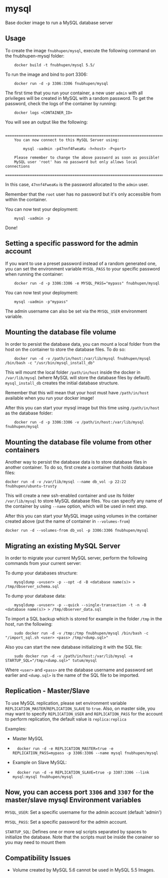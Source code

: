 mysql
=====

Base docker image to run a MySQL database server


Usage
-----

To create the image `fnubhupen/mysql`, execute the following command on the fnubhupen-mysql folder:

        docker build -t fnubhupen/mysql 5.5/

To run the image and bind to port 3306:

        docker run -d -p 3306:3306 fnubhupen/mysql

The first time that you run your container, a new user `admin` with all privileges 
will be created in MySQL with a random password. To get the password, check the logs
of the container by running:

        docker logs <CONTAINER_ID>

You will see an output like the following:

        ========================================================================
        You can now connect to this MySQL Server using:

            mysql -uadmin -p47nnf4FweaKu -h<host> -P<port>

        Please remember to change the above password as soon as possible!
        MySQL user 'root' has no password but only allows local connections
        ========================================================================

In this case, `47nnf4FweaKu` is the password allocated to the `admin` user.

Remember that the `root` user has no password but it's only accessible from within the container.

You can now test your deployment:

        mysql -uadmin -p

Done!


Setting a specific password for the admin account
-------------------------------------------------

If you want to use a preset password instead of a random generated one, you can
set the environment variable `MYSQL_PASS` to your specific password when running the container:

        docker run -d -p 3306:3306 -e MYSQL_PASS="mypass" fnubhupen/mysql

You can now test your deployment:

        mysql -uadmin -p"mypass"

The admin username can also be set via the `MYSQL_USER` environment variable.


Mounting the database file volume
---------------------------------

In order to persist the database data, you can mount a local folder from the host 
on the container to store the database files. To do so:

        docker run -d -v /path/in/host:/var/lib/mysql fnubhupen/mysql /bin/bash -c "/usr/bin/mysql_install_db"

This will mount the local folder `/path/in/host` inside the docker in `/var/lib/mysql` (where MySQL will store the database files by default). `mysql_install_db` creates the initial database structure.

Remember that this will mean that your host must have `/path/in/host` available when you run your docker image!

After this you can start your mysql image but this time using `/path/in/host` as the database folder:

        docker run -d -p 3306:3306 -v /path/in/host:/var/lib/mysql fnubhupen/mysql


Mounting the database file volume from other containers
------------------------------------------------------

Another way to persist the database data is to store database files in another container.
To do so, first create a container that holds database files:

    docker run -d -v /var/lib/mysql --name db_vol -p 22:22 fnubhupen/ubuntu-trusty 

This will create a new ssh-enabled container and use its folder `/var/lib/mysql` to store MySQL database files. 
You can specify any name of the container by using `--name` option, which will be used in next step.

After this you can start your MySQL image using volumes in the container created above (put the name of container in `--volumes-from`)

    docker run -d --volumes-from db_vol -p 3306:3306 fnubhupen/mysql 


Migrating an existing MySQL Server
----------------------------------

In order to migrate your current MySQL server, perform the following commands from your current server:

To dump your databases structure:

        mysqldump -u<user> -p --opt -d -B <database name(s)> > /tmp/dbserver_schema.sql

To dump your database data:

        mysqldump -u<user> -p --quick --single-transaction -t -n -B <database name(s)> > /tmp/dbserver_data.sql

To import a SQL backup which is stored for example in the folder `/tmp` in the host, run the following:

        sudo docker run -d -v /tmp:/tmp fnubhupen/mysql /bin/bash -c "/import_sql.sh <user> <pass> /tmp/<dump.sql>"

Also you can start the new database initializing it with the SQL file:

        sudo docker run -d -v /path/in/host:/var/lib/mysql -e STARTUP_SQL="/tmp/<dump.sql>" tutum/mysql

Where `<user>` and `<pass>` are the database username and password set earlier and `<dump.sql>` is the name of the SQL file to be imported.


Replication - Master/Slave
-------------------------
To use MySQL replication, please set environment variable `REPLICATION_MASTER`/`REPLICATION_SLAVE` to `true`. Also, on master side, you may want to specify `REPLICATION_USER` and `REPLICATION_PASS` for the account to perform replication, the default value is `replica:replica`

Examples:
- Master MySQL
- 
        docker run -d -e REPLICATION_MASTER=true -e REPLICATION_PASS=mypass -p 3306:3306 --name mysql fnubhupen/mysql

- Example on Slave MySQL:
- 
        docker run -d -e REPLICATION_SLAVE=true -p 3307:3306 --link mysql:mysql fnubhupen/mysql

Now, you can access port `3306` and `3307` for the master/slave mysql
Environment variables
---------------------

`MYSQL_USER`: Set a specific username for the admin account (default 'admin')

`MYSQL_PASS`: Set a specific password for the admin account.

`STARTUP_SQL`: Defines one or more sql scripts separated by spaces to initialize the database. Note that the scripts must be inside the conainer so you may need to mount them

Compatibility Issues
--------------------

- Volume created by MySQL 5.6 cannot be used in MySQL 5.5 Images.

